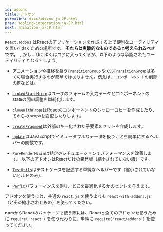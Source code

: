 ```yaml
---
id: addons
title: アドオン
permalink: docs/addons-ja-JP.html
prev: tooling-integration-ja-JP.html
next: animation-ja-JP.html
---
```


`React.addons` はReactのアプリケーションを作成する上で便利なユーティリティを置いておくための場所です。 **それらは実験的なものであると考えられるべきです。** しかし、ゆくゆくはコアに入ってくるか、以下のような承認されたユーティリティとなるでしょう。

- アニメーションや推移を扱う[`TransitionGroup` や `CSSTransitionGroup`](animation-ja-JP.html)は多くの場合実行するのが簡単ではありません。例えば、コンポーネントの削除の前などは。
- [`LinkedStateMixin`](two-way-binding-helpers-ja-JP.html)はユーザのフォームの入力データとコンポーネントのstateの間の調整を単純化します。
- [`cloneWithProps`](clone-with-props-ja-JP.html)はReactのコンポーネントのシャローコピーを作成したり、それらのpropsを変更したりします。
- [`createFragment`](create-fragment-ja-JP.html)は外部のキー化された子要素のセットを作成します。
- [`update`](update-ja-JP.html)はJavaScriptでイミュータブルなデータを扱うことを簡単にするヘルパーの関数です。
- [`PureRenderMixin`](pure-render-mixin-ja-JP.html)は特定のシチュエーションでパフォーマンスを改善します。
以下のアドオンはReactだけの開発版（縮小されていない版）です。

- [`TestUtils`](test-utils-ja-JP.html)はテストケースを記述する単純なヘルパーです（縮小されていないビルドのみ）。
- [`Perf`](perf-ja-JP.html)はパフォーマンスを測り、どこを最適化するかのヒントを与えます。

アドオンを使うには、共通の `react.js` を使うよりも `react-with-addons.js` （とその縮小されたもの）を使ってください。

npmからReactのパッケージを使う際には、Reactと全てのアドオンを使うために `require('react')` を使う代わりに、単純に `require('react/addons')` を使ってください。
